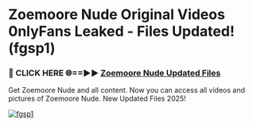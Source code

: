 # Zoemoore Nude Original Videos 0nlyFans Leaked - Files Updated! (fgsp1)

<h3>🔴 CLICK HERE 🌐==►► <a href="https://tinyurl.com/5h6xmrr3" rel="nofollow">Zoemoore Nude Updated Files</a></h3>

Get Zoemoore Nude and all content. Now you can access all videos and pictures of Zoemoore Nude. New Updated Files 2025!

[![fgsp1](https://i.imgur.com/KVD873Z.gif)](https://tinyurl.com/5h6xmrr3)
